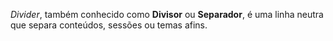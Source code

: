 _Divider_, também conhecido como **Divisor** ou **Separador**, é uma linha neutra que separa conteúdos, sessões ou temas afins.

